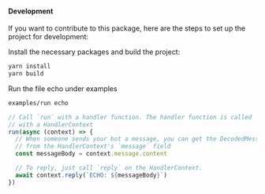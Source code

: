 #### Development

If you want to contribute to this package, here are the steps to set up the project for development:

Install the necessary packages and build the project:

```bash
yarn install
yarn build
```

Run the file echo under examples

```bash
examples/run echo
```

```typescript
// Call `run` with a handler function. The handler function is called
// with a HandlerContext
run(async (context) => {
  // When someone sends your bot a message, you can get the DecodedMessage
  // from the HandlerContext's `message` field
  const messageBody = context.message.content

  // To reply, just call `reply` on the HandlerContext.
  await context.reply(`ECHO: ${messageBody}`)
})
```
